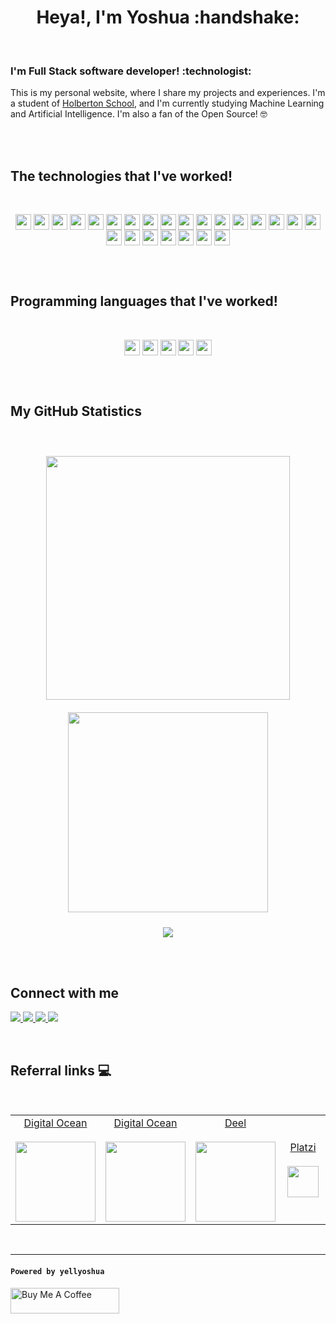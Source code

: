 <!-- Icons: https://github.com/ikatyang/emoji-cheat-sheet/blob/master/README.md -->
<h1 align="center" style="font-weight:bold;">Heya!, I'm Yoshua :handshake:</h1>

</br>

<h3 align="left">I'm Full Stack software developer! :technologist:</h3>

This is my personal website, where I share my projects and experiences. I'm a
student of [Holberton School](https://www.holbertonschool.com/en/), and I'm
currently studying Machine Learning and Artificial Intelligence. I'm also a fan
of the Open Source! :nerd_face:

</br>

</br>

<h2 style="font-weight:bold;" align="left">The technologies that I've worked!</h2>

</br>

<p align="center">
<img align="center" src="https://img.shields.io/badge/GIT-black.svg?style=flat-square&logo=git" height="25">
<img align="center" src="https://img.shields.io/badge/JIRA-black.svg?style=flat-square&logo=jira&logoColor=blue" height="25">
<img align="center" src="https://img.shields.io/badge/GitHub Actions-black.svg?style=flat-square&logo=githubactions" height="25">
<img align="center" src="https://img.shields.io/badge/Golang-black.svg?style=flat-square&logo=go" height="25">
<img align="center" src="https://img.shields.io/badge/Node JS-black.svg?style=flat-square&logo=nodedotjs" height="25">
<img align="center" src="https://img.shields.io/badge/Graphql-black.svg?style=flat-square&logo=graphql" height="25">
<img align="center" src="https://img.shields.io/badge/Nginx-black.svg?style=flat-square&logo=nginx" height="25">
<img align="center" src="https://img.shields.io/badge/Docker-black.svg?style=flat-square&logo=docker" height="25">
<img align="center" src="https://img.shields.io/badge/MongoDB-black.svg?style=flat-square&logo=mongodb" height="25">
<img align="center" src="https://img.shields.io/badge/TypeScript-black.svg?style=flat-square&logo=typescript" height="25">
<img align="center" src="https://img.shields.io/badge/Javascript-black.svg?style=flat-square&logo=javascript" height="25">
<img align="center" src="https://img.shields.io/badge/Tailwind CSS-black.svg?style=flat-square&logo=tailwindcss" height="25">
<img align="center" src="https://img.shields.io/badge/Next.js-black.svg?style=flat-square&logo=nextdotjs" height="25">
<img align="center" src="https://img.shields.io/badge/React-black.svg?style=flat-square&logo=react" height="25">
<img align="center" src="https://img.shields.io/badge/React Native-black.svg?style=flat-square&logo=react" height="25">
<img align="center" src="https://img.shields.io/badge/Flutter-black.svg?style=flat-square&logo=flutter" height="25">
<img align="center" src="https://img.shields.io/badge/Jest-black.svg?style=flat-square&logo=jest" height="25">
<img align="center" src="https://img.shields.io/badge/Testing Library-black.svg?style=flat-square&logo=testing-library" height="25">
<img align="center" src="https://img.shields.io/badge/Testing Library/React-black.svg?style=flat-square&logo=testing-library" height="25">
<img align="center" src="https://img.shields.io/badge/Google Cloud-black.svg?style=flat-square&logo=google-cloud" height="25">
<img align="center" src="https://img.shields.io/badge/Firebase-black.svg?style=flat-square&logo=firebase" height="25">
<img align="center" src="https://img.shields.io/badge/Amazon S3-black.svg?style=flat-square&logo=amazon-s3" height="25">
<img align="center" src="https://img.shields.io/badge/Cloudflare Workers-black.svg?style=flat-square&logo=cloudflare" height="25">
<img align="center" src="https://img.shields.io/badge/Digital Ocean-black.svg?style=flat-square&logo=digitalocean" height="25">
</p>

</br>

</br>

<h2 style="font-weight:bold;" align="left">Programming languages that I've worked!</h2>

</br>

<p align="center">
<img align="center" src="https://img.shields.io/badge/JavaScript-black.svg?style=flat-square&logo=javascript" height="25">
<img align="center" src="https://img.shields.io/badge/TypeScript-black.svg?style=flat-square&logo=typescript" height="25">
<img align="center" src="https://img.shields.io/badge/C-black.svg?style=flat-square&logo=c" height="25">
<img align="center" src="https://img.shields.io/badge/Go-black.svg?style=flat-square&logo=go" height="25">
<img align="center" src="https://img.shields.io/badge/Flutter-black.svg?style=flat-square&logo=flutter" height="25">
</p>

</br>

</br>

<h2 align="left" style="font-weight:bold;">My GitHub Statistics</h2>

</br>

<p align="center">
<img src="https://github-readme-stats.vercel.app/api?username=yellyoshua&show_icons=true&locale=en&include_all_commits=true&bg_color=0d1117&text_color=ffffff" style="margin-top:10px;margin-bottom:10px;margin-left:5px;margin-right:5px;" width="390px" />
<img src="https://github-readme-stats.vercel.app/api/top-langs?username=yellyoshua&show_icons=true&locale=en&layout=compact&bg_color=0d1117&text_color=ffffff" style="margin-top:10px;margin-bottom:10px;margin-left:5px;margin-right:5px;" width="320px" />
</p>

<p align="center">
<img src="https://github-readme-streak-stats.herokuapp.com/?user=yellyoshua&theme=dark&background=0d1117" />
</p>

</br>
</br>

<h2 align="left" style="font-weight:bold;">Connect with me</h2>

<p align="left">
  <a href="https://short.yoshualopez.com/linkedin">
    <img src="https://img.shields.io/badge/Yoshua L&oacute;pez-black.svg?style=flat-square&logo=linkedin&logoColor=blue">
  </a>
  <a href="https://short.yoshualopez.com/twitter">
    <img src="https://img.shields.io/badge/@yellyoshua-black.svg?style=flat-square&logo=twitter">
  </a>
  <a href="mailto:me@yoshualopez.com">
    <img src="https://img.shields.io/badge/me@yoshualopez.com-black.svg?style=flat-square&logo=gmail">
  </a>
  <a href="https://yoshualopez.com">
    <img src="https://img.shields.io/badge/yoshualopez.com-black.svg?style=flat-square&logo=google-chrome&logoColor=white">
  </a>
</p>

</br>

<h2 align="left" style="font-weight:bold;">Referral links 💻</h2>

</br>

<table align="center">
<tr valign="middle">
<td width="25%" align="center" rowspan="2" colspan="2">
	<a href="https://short.yoshualopez.com/digitalocean">Digital Ocean</a><br><br>
	<a href="https://short.yoshualopez.com/digitalocean"><img src="https://web-platforms.sfo2.cdn.digitaloceanspaces.com/WWW/Badge%201.svg" width="128"></a>
</td>

<td width="25%" align="center" rowspan="2" colspan="2">
	<a href="https://short.yoshualopez.com/coinbase">Digital Ocean</a><br><br>
	<a href="https://short.yoshualopez.com/coinbase"><img src="https://images.ctfassets.net/q5ulk4bp65r7/3TBS4oVkD1ghowTqVQJlqj/2dfd4ea3b623a7c0d8deb2ff445dee9e/Consumer_Wordmark.svg" width="128"></a>
</td>

<td width="25%" align="center" rowspan="2" colspan="2">
	<a href="https://short.yoshualopez.com/letsdeel">Deel</a><br><br>
	<a href="https://short.yoshualopez.com/letsdeel"><img src="https://www.letsdeel.com/hubfs/deel-blue.svg" width="128"></a>
</td>

<td width="25%" align="center" rowspan="2" colspan="2">
	<a href="https://short.yoshualopez.com/platzi">Platzi</a><br><br>
	<a href="https://short.yoshualopez.com/platzi"><img src="https://static.platzi.com/media/platzi-isotipo@2x.png" height="50"></a>
</td>

</tr>
</table>

</br>


---

#### `Powered by yellyoshua `

<a href="https://www.buymeacoffee.com/yellyoshua" target="_blank"><img src="https://cdn.buymeacoffee.com/buttons/v2/default-yellow.png" alt="Buy Me A Coffee" height="41" width="174" ></a>
